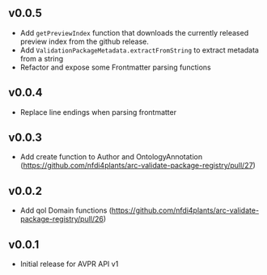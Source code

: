 ## v0.0.5

- Add `getPreviewIndex` function that downloads the currently released preview index from the github release.
- Add `ValidationPackageMetadata.extractFromString` to extract metadata from a string
- Refactor and expose some Frontmatter parsing functions

## v0.0.4

- Replace line endings when parsing frontmatter

## v0.0.3

- Add create function to Author and OntologyAnnotation (https://github.com/nfdi4plants/arc-validate-package-registry/pull/27) 

## v0.0.2

- Add qol Domain functions (https://github.com/nfdi4plants/arc-validate-package-registry/pull/26)

## v0.0.1

- Initial release for AVPR API v1